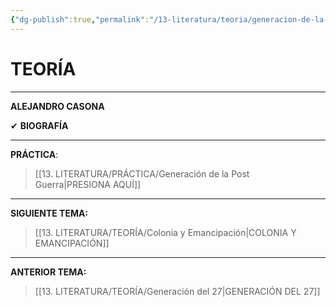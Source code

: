 ```yaml
---
{"dg-publish":true,"permalink":"/13-literatura/teoria/generacion-de-la-post-guerra/","tags":["Literatura","Teoría"]}
---
```


# TEORÍA
---
**ALEJANDRO CASONA**

✔ **BIOGRAFÍA** 


---
**PRÁCTICA**:
>[[13. LITERATURA/PRÁCTICA/Generación de la Post Guerra\|PRESIONA AQUÍ]]

---
**SIGUIENTE TEMA:** 
>[[13. LITERATURA/TEORÍA/Colonia y Emancipación\|COLONIA Y EMANCIPACIÓN]]

---
**ANTERIOR TEMA:** 
>[[13. LITERATURA/TEORÍA/Generación del 27\|GENERACIÓN DEL 27]]

